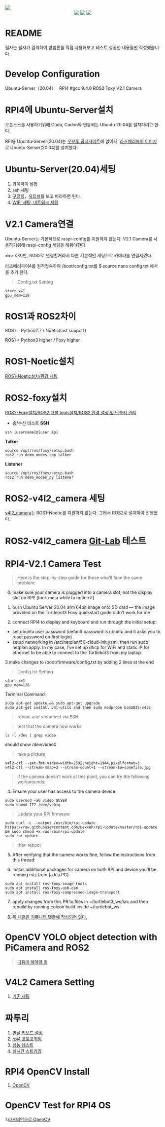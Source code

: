<img src="https://capsule-render.vercel.app/api?type=Slice&color=auto&height=200&section=header&text=Hyundai-project&fontSize=90" />
<div align="center">
	<img src="https://img.shields.io/badge/Python3-007396?style=flat&logo=Java&logoColor=white" />
	<img src="https://img.shields.io/badge/RPI4-E34F26?style=flat&logo=HTML5&logoColor=white" />
	<img src="https://img.shields.io/badge/Ubuntu Server 20.04-1572B6?style=flat&logo=CSS3&logoColor=white" />
</div> 

# README
필자는 필자가 검색하여 방법론을 직접 사용해보고 테스트 성공한 내용들만 작성했습니다.

# Develop Configuration
Ubuntu-Server（20.04）　
RPI4 #gcc 9.4.0 
ROS2 Foxy 
V2.1 Camera

# RPI4에 Ubuntu-Server설치
오픈소스를 사용하기위해 Cuda, Cudnn와 연동되는 Ubuntu 20.04를 설치하려고 한다.

RPI용 Ubuntu-Server(20.04)는 [우분투 공식사이트](https://ubuntu.com/#download)에 없어서, [라즈베리파이 이미저](https://www.raspberrypi.com/software/)로 Ubuntu-Server(20.04)를 설치했다.

# Ubuntu-Server(20.04)세팅

1. 와이파이 설정
2. ssh 세팅
3. [구글링](https://pinkwink.kr/1352)，[유튜브](https://youtu.be/ah4TfDcr28I)를 보고 따라하면 된다．
4. [WIFI 세팅, 네트워크 세팅](https://velog.io/@ekdh7456/)

# V2.1 Camera연결
Ubuntu-Server는 기본적으로 raspi-config를 지원하지 않는다. V2.1 Camera를 사용하기위해 raspi-config 세팅을 해줘야한다.

==> 하지만, ROS2로 연결할거라서 다른 기본적인 세팅으로 카메라를 연결시켰다.

라즈베리파이4를 원격접속하여 /boot/config.txt를 $ source nano config.txt 해서 를 추가 한다.

>Config.txt Setting
```
start_x=1
gpu_mem=128
```

# ROS1과 ROS2차이
ROS1 = Python2.7 / Noetic(last support)

ROS1 = Python3 higher / Foxy higher 

# ROS1-Noetic설치
[ROS1-Noetic설치/환경 세팅](https://velog.io/@deep-of-machine/ROS-ROS1-%EC%84%A4%EC%B9%98-Ubuntu20.04-ROS-Noetic)

# ROS2-foxy설치
[ROS2-Foxy설치/ROS2 개발 tools설치/ROS2 환경 설정 및 단축키 관리](https://velog.io/@dbdb_dev/ROS2-ROS2-Foxy-%EC%84%A4%EC%B9%98-%EB%B0%8F-%EC%82%AD%EC%A0%9C)

- 송/수신 테스트
**SSH**

```
ssh [username]@[user ip]
```
**Talker**

```
source /opt/ros/foxy/setup.bash
ros2 run demo_nodes_cpp talker
```
**Listener**

```
source /opt/ros/foxy/setup.bash
ros2 run demo_nodes_py listener
```
# ROS2-v4l2_camera 세팅
[v4l2_camera](https://index.ros.org/r/v4l2_camera/#foxy)는 ROS1-Noetic를 지원하지 않는다. 그래서 ROS2로 설치하여 진행했다.

# ROS2-v4l2_camera [Git-Lab](https://gitlab.com/boldhearts/ros2_v4l2_camera) 테스트

# RPI4-V2.1 Camera Test

>Here is the step-by-step guide for those who'll face the same problem:
0. make sure your camera is plugged into a camera slot, not the display slot on RPI! (took me a while to notice it)

1. burn Ubuntu Server 20.04 arm 64bit image onto SD card — the image provided on the Turtlebot3 Foxy quickstart guide didn't work for me

2. connect RPI4 to display and keyboard and run through the initial setup:

- set ubuntu user password (default password is ubuntu and it asks you to reset password on first login)
- setup networking in /etc/netplan/50-cloud-init.yaml, then run sudo netplan apply. In my case, I've set up dhcp for WiFi and static IP for ethernet to be able to connect to the Turtlebot3 from my laptop.

3.make changes to /boot/firmware/config.txt by adding 2 lines at the end

>Config.txt Setting
```
start_x=1
gpu_mem=128
```
Terminal Command
```
sudo apt-get update && sudo apt-get upgrade
sudo apt-get install v4l-utils and then sudo modprobe bcm2835-v4l2
```
> reboot and reconnect via SSH


>test that the camera now works

```
ls -l /dev | grep video 
```
should show /dev/video0

>take a picture
```
v4l2-ctl --set-fmt-video=width=2592,height=1944,pixelformat=3
v4l2-ctl --stream-mmap=3 --stream-count=1 --stream-to=somefile.jpg
```
>if the camera doesn't work at this point, you can try the following workarounds:

4. Ensure your user has access to the camera device
```
sudo usermod -aG video $USER
sudo chmod 777 /dev/vchiq
```
>Update your RPI firmware
```
sudo curl -L --output /usr/bin/rpi-update https://raw.githubusercontent.com/Hexxeh/rpi-update/master/rpi-update && sudo chmod +x /usr/bin/rpi-update
sudo rpi-update
```

> then reboot

5. After verifying that the camera works fine, follow the instructions from this thread:

6. Install additional packages for camera on both RPI and device you'll be running rviz from (a.k.a PC)
```
sudo apt install ros-foxy-image-tools
sudo apt install ros-foxy-usb-cam
sudo apt install ros-foxy-compressed-image-transport
```

7. apply changes from this PR to files in ~/turtlebot3_ws/src and then rebuild by running colcon build inside ~/turtlebot_ws

8. [위 내용은 커뮤니티 댓글에 작성되어 있다.](https://github.com/ROBOTIS-GIT/turtlebot3/issues/863)

# OpenCV YOLO object detection with PiCamera and ROS2 
>[다음에 해야할 일](https://robofoundry.medium.com/opencv-yolo-object-detection-with-picamera-and-ros2-629d52cfec6)

# V4L2 Camera Setting
1. [기존 세팅](https://m.blog.naver.com/gaussian37/220752094417)
# 짜투리
1. [한글 키보드 설정](https://velog.io/@t1won/Ubuntu-%EC%9A%B0%EB%B6%84%ED%88%AC-%ED%95%9C%EA%B8%80-%EC%9E%85%EB%A0%A5-%EB%B0%8F-%ED%95%9C%EC%98%81%ED%82%A4-%EC%84%A4%EC%A0%95)
2. [rpi4 포트포워팅](https://velog.io/@shawnhansh/Ubuntu-%ED%8F%AC%ED%8A%B8%ED%8F%AC%EC%9B%8C%EB%94%A9Portforwarding)
3. [성능 테스트](https://www.codeinsideout.com/blog/pi/set-up-camera/#v4l2-h264-direct-copy-mp4)
4. [실시간 스트리밍](https://raspberrypi.stackexchange.com/questions/23182/how-to-stream-video-from-raspberry-pi-camera-and-watch-it-live)

# RPI4 OpenCV Install
1. [OpenCV](https://dailylime.kr/installing-opencv-on-raspberry-pi-4b-with-ubuntu-20-04/)

# OpenCV Test for RPI4 OS
1.[라즈비안으로 OpenCV](https://pytorch.org/tutorials/intermediate/realtime_rpi.html)
